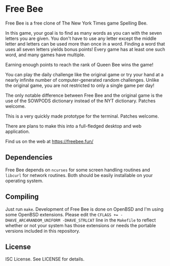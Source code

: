 Free Bee
========
Free Bee is a free clone of The New York Times game Spelling Bee.

In this game, your goal is to find as many words as you can with the seven
letters you are given. You don't have to use any letter except the middle
letter and letters can be used more than once in a word. Finding a word
that uses all seven letters yields bonus points! Every game has at least
one such word, and many games have multiple.

Earning enough points to reach the rank of Queen Bee wins the game!

You can play the daily challenge like the original game or try your hand at a
nearly infinite number of computer-generated random challenges. Unlike the
original game, you are not restricted to only a single game per day!

The only notable difference between Free Bee and the original game is the use
 of the SOWPODS dictionary instead of the NYT dictionary. Patches welcome.

This is a very quickly made prototype for the terminal. Patches welcome.

There are plans to make this into a full-fledged desktop and web application.

Find us on the web at https://freebee.fun/

Dependencies
------------
Free Bee depends on `ncurses` for some screen handling routines and `libcurl`
for network routines. Both should be easily installable on your operating
system.

Compiling
---------
Just run `make`. Development of Free Bee is done on OpenBSD and I'm using
some OpenBSD extensions. Please edit the
`CFLAGS += -DHAVE_ARC4RANDOM_UNIFORM -DHAVE_STRLCAT` line in the `Makefile`
to reflect whether or not your system has those extensions or needs the
portable versions included in this repository.

License
-------
ISC License. See LICENSE for details.
